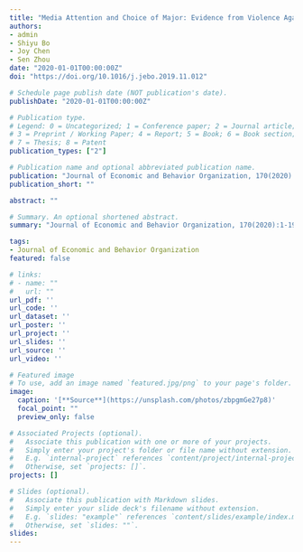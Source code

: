 ```yaml
---
title: "Media Attention and Choice of Major: Evidence from Violence Against Doctors in China"
authors:
- admin
- Shiyu Bo
- Joy Chen
- Sen Zhou
date: "2020-01-01T00:00:00Z"
doi: "https://doi.org/10.1016/j.jebo.2019.11.012"

# Schedule page publish date (NOT publication's date).
publishDate: "2020-01-01T00:00:00Z"

# Publication type.
# Legend: 0 = Uncategorized; 1 = Conference paper; 2 = Journal article;
# 3 = Preprint / Working Paper; 4 = Report; 5 = Book; 6 = Book section;
# 7 = Thesis; 8 = Patent
publication_types: ["2"]

# Publication name and optional abbreviated publication name.
publication: "Journal of Economic and Behavior Organization, 170(2020):1-19, lead article."
publication_short: ""

abstract: ""

# Summary. An optional shortened abstract.
summary: "Journal of Economic and Behavior Organization, 170(2020):1-19, lead article."

tags:
- Journal of Economic and Behavior Organization
featured: false

# links:
# - name: ""
#   url: ""
url_pdf: ''
url_code: ''
url_dataset: ''
url_poster: ''
url_project: ''
url_slides: ''
url_source: ''
url_video: ''

# Featured image
# To use, add an image named `featured.jpg/png` to your page's folder. 
image:
  caption: '[**Source**](https://unsplash.com/photos/zbpgmGe27p8)'
  focal_point: ""
  preview_only: false

# Associated Projects (optional).
#   Associate this publication with one or more of your projects.
#   Simply enter your project's folder or file name without extension.
#   E.g. `internal-project` references `content/project/internal-project/index.md`.
#   Otherwise, set `projects: []`.
projects: []

# Slides (optional).
#   Associate this publication with Markdown slides.
#   Simply enter your slide deck's filename without extension.
#   E.g. `slides: "example"` references `content/slides/example/index.md`.
#   Otherwise, set `slides: ""`.
slides:
---
```

